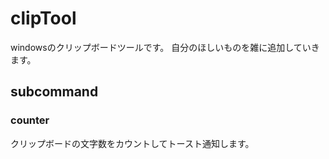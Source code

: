 # clipTool

windowsのクリップボードツールです。
自分のほしいものを雑に追加していきます。

## subcommand

### counter

クリップボードの文字数をカウントしてトースト通知します。
